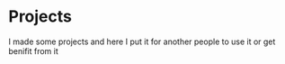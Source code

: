 # Projects
I made some projects and here I put it for another people to use it or get benifit from it 
